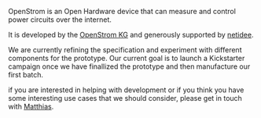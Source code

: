 OpenStrom is an Open Hardware device that can measure and control power circuits over the internet.

It is developed by the [OpenStrom KG](http://www.openstrom.com) and generously supported by [netidee](http://www.netidee.at).

We are currently refining the specification and experiment with different components for the prototype. Our current goal is to launch a Kickstarter campaign once we have finallized the prototype and then manufacture our first batch.

if you are interested in helping with development or if you think you have some interesting use cases that we should consider, please get in touch with [Matthias](mailto:m.zeitler@openstrom.com "Matthias Zeitler").
